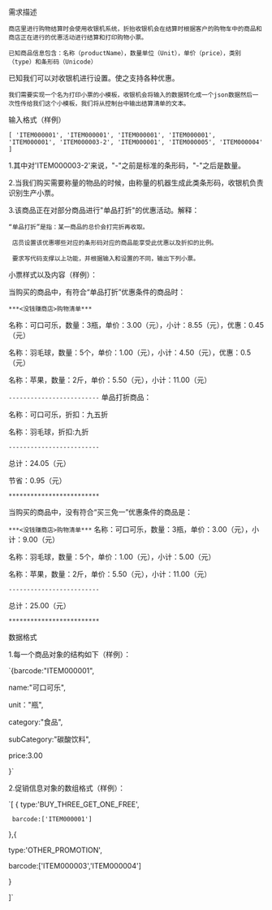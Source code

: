 需求描述

    商店里进行购物结算时会使用收银机系统，折抬收银机会在结算时根据客户的购物车中的商品和商店正在进行的优惠活动进行结算和打印购物小票。

    已知商品信息包含：名称（productName），数量单位（Unit），单价（price），类别（type）和条形码（Unicode）
已知我们可以对收银机进行设置。使之支持各种优惠。

    我们需要实现一个名为打印小票的小模板，收银机会将输入的数据转化成一个json数据然后一次性传给我们这个小模板，我们将从控制台中输出结算清单的文本。

输入格式（样例）

`[
'ITEM000001',
'ITEM000001',
'ITEM000001',
'ITEM000001',
'ITEM000001',
'ITEM000003-2',
'ITEM000001',
'ITEM000005',
'ITEM000004'
]`

1.其中对'ITEM000003-2'来说，"-"之前是标准的条形码，"-"之后是数量。

2.当我们购买需要称量的物品的时候，由称量的机器生成此类条形码，收银机负责识别生产小票。

3.该商品正在对部分商品进行"单品打折"的优惠活动。解释：

    “单品打折”是指：某一商品的总价会打完折再收取。

     店员设置该优惠哪些对应的条形码对应的商品能享受此优惠以及折扣的比例。

     要求写代码支撑以上功能，并根据输入和设置的不同，输出下列小票。

小票样式以及内容（样例）：

当购买的商品中，有符合“单品打折”优惠条件的商品时：

`***<没钱赚商店>购物清单***`

名称：可口可乐，数量：3瓶，单价：3.00（元），小计：8.55（元），优惠：0.45（元）

名称：羽毛球，数量：5个，单价：1.00（元），小计：4.50（元），优惠：0.5（元）

名称：苹果，数量：2斤，单价：5.50（元），小计：11.00（元）

`-------------------------`
单品打折商品：

名称：可口可乐，折扣：九五折

名称：羽毛球，折扣:九折

`-------------------------`

总计：24.05（元）

节省：0.95（元）

`*************************`

当购买的商品中，没有符合“买三免一”优惠条件的商品是：

`***<没钱赚商店>购物清单***`
名称：可口可乐，数量：3瓶，单价：3.00（元），小计：9.00（元）

名称：羽毛球，数量：5个，单价：1.00（元），小计：5.00（元）

名称：苹果，数量：2斤，单价：5.50（元），小计：11.00（元）

`-------------------------`

总计：25.00（元）

`*************************`

数据格式

1.每一个商品对象的结构如下（样例）：

`{barcode:"ITEM000001",

 name:"可口可乐",
 
 unit："瓶",
 
 category:"食品",
 
 subCategory:"碳酸饮料",
 
 price:3.00
 
}`

2.促销信息对象的数组格式（样例）：

`[
   {
     type:'BUY_THREE_GET_ONE_FREE',
     
     barcode:['ITEM000001']
     
   },{
   
   type:'OTHER_PROMOTION',
   
   barcode:['ITEM000003','ITEM000004']
   
   }
   
 ]`